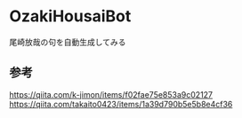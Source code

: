 # OzakiHousaiBot
尾崎放哉の句を自動生成してみる

## 参考
https://qiita.com/k-jimon/items/f02fae75e853a9c02127
https://qiita.com/takaito0423/items/1a39d790b5e5b8e4cf36
